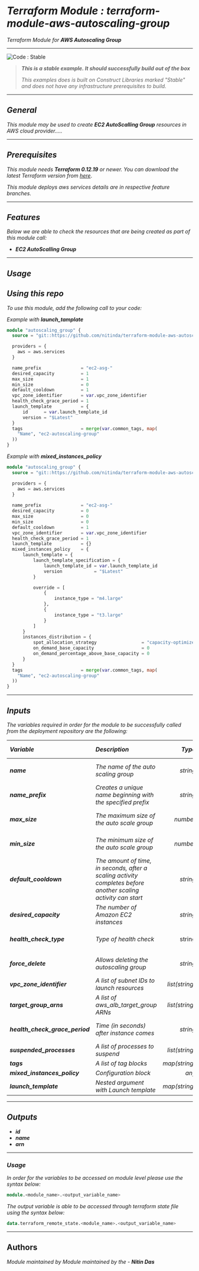 # _Terraform Module : terraform-module-aws-autoscaling-group_
_Terraform Module for_ **_AWS Autoscaling Group_**

<!--BEGIN STABILITY BANNER-->
---

![_Code : Stable_](https://img.shields.io/badge/Code-Stable-brightgreen?style=for-the-badge&logo=github)

> **_This is a stable example. It should successfully build out of the box_**
>
> _This examples does is built on Construct Libraries marked "Stable" and does not have any infrastructure prerequisites to build._

---
<!--END STABILITY BANNER-->

## _General_

_This module may be used to create_ **_EC2 AutoScalling Group_** _resources in AWS cloud provider....._

---


## _Prerequisites_

_This module needs_ **_Terraform 0.12.19_** _or newer._
_You can download the latest Terraform version from_ [_here_](https://www.terraform.io/downloads.html).

_This module deploys aws services details are in respective feature branches._


---


## _Features_

_Below we are able to check the resources that are being created as part of this module call:_

* **_EC2 AutoScalling Group_**


---

## _Usage_

## _Using this repo_

_To use this module, add the following call to your code:_

_Example with_ **_launch\_tamplate_**

```tf
module "autoscaling_group" {
  source = "git::https://github.com/nitinda/terraform-module-aws-autoscaling-group.git?ref=master"

  providers = {
    aws = aws.services
  }

  name_prefix               = "ec2-asg-"
  desired_capacity          = 1
  max_size                  = 1
  min_size                  = 0
  default_cooldown          = 1
  vpc_zone_identifier       = var.vpc_zone_identifier
  health_check_grace_period = 1
  launch_template           = {
      id      = var.launch_template_id
      version = "$Latest"
  }
  tags                      = merge(var.common_tags, map(
    "Name", "ec2-autoscaling-group"
  ))
}

```

_Example with_ **_mixed\_instances\_policy_**

```tf
module "autoscaling_group" {
  source = "git::https://github.com/nitinda/terraform-module-aws-autoscaling-group.git?ref=terraform-12/master"

  providers = {
    aws = aws.services
  }
  
  name_prefix               = "ec2-asg-"
  desired_capacity          = 0
  max_size                  = 0
  min_size                  = 0
  default_cooldown          = 1
  vpc_zone_identifier       = var.vpc_zone_identifier
  health_check_grace_period = 1
  launch_template           = {}
  mixed_instances_policy    = {
      launch_template = {
          launch_template_specification = {
              launch_template_id = var.launch_template_id
              version            = "$Latest"
          }

          override = [
              {
                  instance_type = "m4.large"
              },
              {
                  instance_type = "t3.large"
              }
          ]
      }
      instances_distribution = {
          spot_allocation_strategy                 = "capacity-optimized"
          on_demand_base_capacity                  = 0
          on_demand_percentage_above_base_capacity = 0
      }
  }
  tags                      = merge(var.common_tags, map(
    "Name", "ec2-autoscaling-group"
  ))
}

```
---

## _Inputs_

_The variables required in order for the module to be successfully called from the deployment repository are the following:_


|**_Variable_** | **_Description_** | **_Type_** | **_Argument Status_** |
|:----|:----|-----:|-----:|
| **_name_** | _The name of the auto scaling group_ | _string_ | **_Optional <br/> (Default - null)_** |
| **_name\_prefix_** | _Creates a unique name beginning with the specified prefix_ | _string_ | **_Optional <br/> (Default - null)_** |
| **_max\_size_** | _The maximum size of the auto scale group_ | _number_ | **_Optional <br/> (Default - 0)_** |
| **_min\_size_** | _The minimum size of the auto scale group_ | _number_ | **_Optional <br/> (Default - 0)_** |
| **_default\_cooldown_** | _The amount of time, in seconds, after a scaling activity <br/> completes before another scaling activity can start_ | _string_ | **_Optional <br/> (Default - 60)_** |
| **_desired\_capacity_** | _The number of Amazon EC2 instances_ | _string_ | **_Required_** |
| **_health\_check\_type_** | _Type of health check_ | string | **_Optional (Default - EC2)_** |
| **_force\_delete_** | _Allows deleting the autoscaling group_ | _string_ | **_Optional (Default - true)_** |
| **_vpc\_zone\_identifier_** | _A list of subnet IDs to launch resources_ | _list(string)_ | **_Required_** |
| **_target\_group\_arns_** | _A list of aws_alb_target_group ARNs_ | _list(string)_ | **_Optional_** |
| **_health\_check\_grace\_period_** | _Time (in seconds) after instance comes_ | _string_ | **_Optional (Default - 300)_** |
| **_suspended\_processes_** | _A list of processes to suspend_ | _list(string)_ | **_Optional_** |
| **_tags_** | _A list of tag blocks_ | _map(string)_ | **_Required_** |
| **_mixed\_instances\_policy_** | _Configuration block_ | _any_ | **_Optional_** |
| **_launch\_template_** | _Nested argument with Launch template_ | _map(string)_ | **_Required_** |


---


## _Outputs_

* **_id_**
* **_name_**
* **_arn_**

---


### _Usage_

_In order for the variables to be accessed on module level please use the syntax below:_

```tf
module.<module_name>.<output_variable_name>
```

_The output variable is able to be accessed through terraform state file using the syntax below:_

```tf
data.terraform_remote_state.<module_name>.<output_variable_name>
```
---


## Authors
_Module maintained by Module maintained by the -_ **_Nitin Das_**